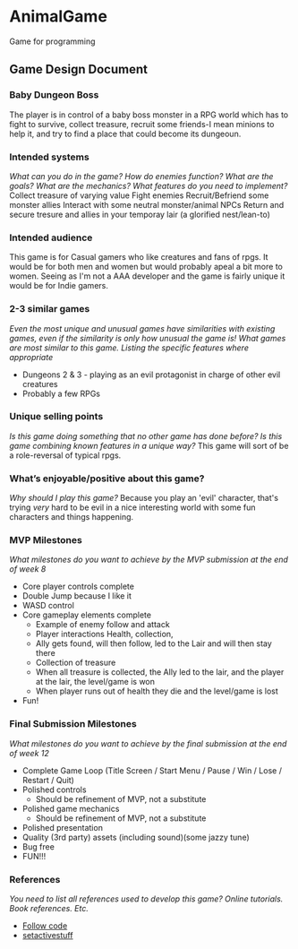 # AnimalGame
Game for programming

## Game Design Document

### Baby Dungeon Boss
The player is in control of a baby boss monster in a RPG world which has to fight to survive, collect treasure, recruit some friends-I mean minions to help it, and try to find a place that could become its dungeoun.

### Intended systems
_What can you do in the game?  How do enemies function?  What are the goals?  What are the mechanics?  What features do you need to implement?_
Collect treasure of varying value
Fight enemies
Recruit/Befriend some monster allies
Interact with some neutral monster/animal NPCs
Return and secure tresure and allies in your temporay lair (a glorified nest/lean-to)

### Intended audience
This game is for Casual gamers who like creatures and fans of rpgs. It would be for both men and women but would probably apeal a bit more to women. Seeing as I'm not a AAA developer and the game is fairly unique it would be for Indie gamers.

### 2-3 similar games
_Even the most unique and unusual games have similarities with existing games, even if the similarity is only how unusual the game is!  What games are most similar to this game.  Listing the specific features where appropriate_
* Dungeons 2 & 3 - playing as an evil protagonist in charge of other evil creatures
* Probably a few RPGs

### Unique selling points
_Is this game doing something that no other game has done before?  Is this game combining known features in a unique way?_
This game will sort of be a role-reversal of typical rpgs.

### What’s enjoyable/positive about this game?
_Why should I play this game?_
Because you play an 'evil' character, that's trying _very_ hard to be evil in a nice interesting world with some fun characters and things happening.

### MVP Milestones
_What milestones do you want to achieve by the MVP submission at the end of week 8_
*	Core player controls complete
   * Double Jump because I like it
   * WASD control
*	Core gameplay elements complete
    *	Example of enemy follow and attack
    *	Player interactions Health, collection, 
    * Ally gets found, will then follow, led to the Lair and will then stay there
    * Collection of treasure
    * When all treasure is collected, the Ally led to the lair, and the player at the lair, the level/game is won
    * When player runs out of health they die and the level/game is lost
*  Fun!

### Final Submission Milestones
_What milestones do you want to achieve by the final submission at the end of week 12_
*	Complete Game Loop (Title Screen / Start Menu / Pause / Win / Lose / Restart / Quit)
*	Polished controls
    * Should be refinement of MVP, not a substitute
*	Polished game mechanics
    * Should be refinement of MVP, not a substitute
*	Polished presentation
*	Quality (3rd party) assets (including sound)(some jazzy tune)
*	Bug free
*	FUN!!!

### References
_You need to list all references used to develop this game?  Online tutorials.  Book references.  Etc._
* [Follow code](https://answers.unity.com/questions/274809/how-to-make-enemy-chase-player-basic-ai.html)
* [setactivestuff](https://answers.unity.com/questions/894211/set-objects-child-to-activeinactive.html)
